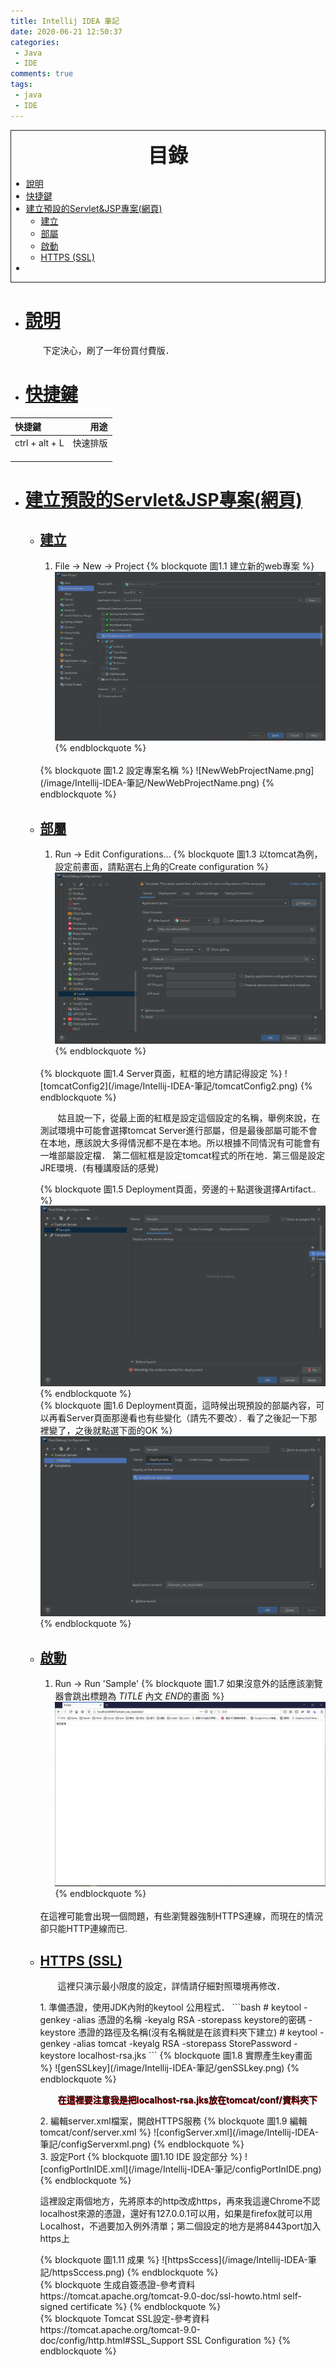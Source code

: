 ```yaml
---
title: Intellij IDEA 筆記
date: 2020-06-21 12:50:37
categories:
 - Java
 - IDE
comments: true
tags:
 - java
 - IDE
---
```


<style>
    strong { 
        text-shadow: 0.5px 0.5px red;
    }
    .description {
        text-indent: 2em;  
    }
</style>


<div style=" border: 1px solid;"><!-- 下面要空一行不然會出錯 -->
<b style="font-size:32px"> <p id="catlog" style=" text-align: center;"> 目錄 </a> </b><br/>

- <a href="#descript">說明</a>
- <a href="#hotkey">快捷鍵</a>
- <a href="#webProject">建立預設的Servlet&JSP專案(網頁)</a>
    - <a href="#webProjectCreate"> 建立 </a>
    - <a href="#webProjectDeploy"> 部屬 </a>
    - <a href="#webProjectStart"> 啟動 </a>
    - <a href="#tomcatSSL"> HTTPS (SSL) </a>
-
</div>


<!-- more -->


- # <a id="descript" href="#catlog">說明 </a> #
   <p class="description"> 下定決心，刷了一年份買付費版．</p>
- # <a id="hotkey" href="#catlog">快捷鍵 </a> #
| 快捷鍵          | 用途           | 
| :-------------- | --------------: |
| ctrl + alt + L  | 快速排版      |
|        |                         |
|        |                        |
|                 |                |

- # <a id="webProject" href="#catlog">建立預設的Servlet&JSP專案(網頁) </a> #
    - ## <a id="webProjectCreate"  href="#catlog"> 建立 </a> ##
        1. File -> New -> Project
        {% blockquote 圖1.1 建立新的web專案  %}
        ![NewWebProject](/image/Intellij-IDEA-筆記/NewWebProject.png)
        {% endblockquote %}
        <br/>
        {% blockquote 圖1.2 設定專案名稱 %}
        ![NewWebProjectName.png](/image/Intellij-IDEA-筆記/NewWebProjectName.png)
        {% endblockquote %}
        <br/>
    - ## <a id="webProjectDeploy"  href="#catlog"> 部屬 </a> ##
        1. Run -> Edit Configurations...
        {% blockquote 圖1.3 以tomcat為例，設定前畫面，請點選右上角的Create configuration %}
        ![tomcatConfig1](/image/Intellij-IDEA-筆記/tomcatConfig1.png)
        {% endblockquote %}
        <br/>
        {% blockquote 圖1.4 Server頁面，紅框的地方請記得設定 %}
        ![tomcatConfig2](/image/Intellij-IDEA-筆記/tomcatConfig2.png)
        {% endblockquote %}
        <br/>
        <p class="description"> 姑且說一下，從最上面的紅框是設定這個設定的名稱，舉例來說，在測試環境中可能會選擇tomcat Server進行部屬，但是最後部屬可能不會在本地，應該說大多得情況都不是在本地。所以根據不同情況有可能會有一堆部屬設定檔． 第二個紅框是設定tomcat程式的所在地．第三個是設定JRE環境．(有種講廢話的感覺)</p>

        {% blockquote 圖1.5 Deployment頁面，旁邊的＋點選後選擇Artifact.. %}
        ![tomcatConfig3](/image/Intellij-IDEA-筆記/tomcatConfig3.png)
        {% endblockquote %}
        <br/>
        {% blockquote 圖1.6 Deployment頁面，這時候出現預設的部屬內容，可以再看Server頁面那邊看也有些變化（請先不要改）．看了之後記一下那裡變了，之後就點選下面的OK %}
        ![tomcatConfig4](/image/Intellij-IDEA-筆記/tomcatConfig4.png)
        {% endblockquote %}
        <br/>
    - ## <a id="webProjectStart"  href="#catlog"> 啟動 </a> ##
        1. Run -> Run 'Sample'
        {% blockquote 圖1.7 如果沒意外的話應該瀏覽器會跳出標題為 $TITLE$ 內文 $END$的畫面 %}
        ![start Project](/image/Intellij-IDEA-筆記/start.png)
        {% endblockquote %}
        <br/>
        在這裡可能會出現一個問題，有些瀏覽器強制HTTPS連線，而現在的情況卻只能HTTP連線而已.
    - ## <a id="tomcatSSL"  href="#catlog"> HTTPS (SSL) </a> ##
        <p class="description">這裡只演示最小限度的設定，詳情請仔細對照環境再修改．</p>
        1. 準備憑證，使用JDK內附的keytool 公用程式．
        ```bash
        # keytool -genkey -alias 憑證的名稱 -keyalg RSA -storepass keystore的密碼 -keystore 憑證的路徑及名稱(沒有名稱就是在該資料夾下建立) #
        keytool -genkey -alias tomcat -keyalg RSA -storepass StorePassword -keystore localhost-rsa.jks
        ```
        {% blockquote 圖1.8 實際產生key畫面 %}
        ![genSSLkey](/image/Intellij-IDEA-筆記/genSSLkey.png)
        {% endblockquote %}<br/>
        <p class="description"><strong>在這裡要注意我是把localhost-rsa.jks放在tomcat/conf/資料夾下</strong></p>
        2. 編輯server.xml檔案，開啟HTTPS服務
        {% blockquote 圖1.9 編輯tomcat/conf/server.xml %}
        ![configServer.xml](/image/Intellij-IDEA-筆記/configServerxml.png)
        {% endblockquote %}<br/>
        3. 設定Port
        {% blockquote 圖1.10 IDE 設定部分 %}
        ![configPortInIDE.xml](/image/Intellij-IDEA-筆記/configPortInIDE.png)
        {% endblockquote %}<br/>
        <p>這裡設定兩個地方，先將原本的http改成https，再來我這邊Chrome不認localhost來源的憑證，還好有127.0.0.1可以用，如果是firefox就可以用Localhost，不過要加入例外清單；第二個設定的地方是將8443port加入https上</p>
        {% blockquote 圖1.11 成果 %}
        ![httpsSccess](/image/Intellij-IDEA-筆記/httpsSccess.png)
        {% endblockquote %}<br/>
        {% blockquote 生成自簽憑證-參考資料 https://tomcat.apache.org/tomcat-9.0-doc/ssl-howto.html self-signed certificate %}
        {% endblockquote %}<br/>
        {% blockquote Tomcat SSL設定-參考資料 https://tomcat.apache.org/tomcat-9.0-doc/config/http.html#SSL_Support SSL Configuration %}
        {% endblockquote %}<br/>
        